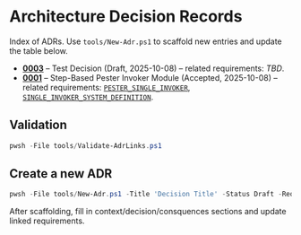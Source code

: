 <!-- markdownlint-disable-next-line MD041 -->
# Architecture Decision Records

Index of ADRs. Use `tools/New-Adr.ps1` to scaffold new entries and update the table below.

- **[0003](0003-test-decision.md)** – Test Decision (Draft, 2025-10-08) – related requirements: _TBD_.
- **[0001](0001-single-invoker-step-module.md)** – Step-Based Pester Invoker Module (Accepted, 2025-10-08) – related
  requirements: [`PESTER_SINGLE_INVOKER`](../requirements/PESTER_SINGLE_INVOKER.md),
  [`SINGLE_INVOKER_SYSTEM_DEFINITION`](../requirements/SINGLE_INVOKER_SYSTEM_DEFINITION.md).

## Validation

```powershell
pwsh -File tools/Validate-AdrLinks.ps1
```

## Create a new ADR

```powershell
pwsh -File tools/New-Adr.ps1 -Title 'Decision Title' -Status Draft -Requirements PESTER_SINGLE_INVOKER
```

After scaffolding, fill in context/decision/consquences sections and update linked requirements.

